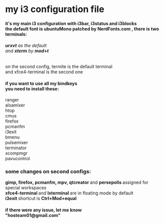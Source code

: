 
<h1>
 my i3 configuration file
</h1>
<h4>
 it's my main i3 configuration with i3bar, i3status and i3blocks</br>
 the default font is ubuntuMono patched by NerdFonts.com , there is two terminals: </br>
</h4>
<h6>
 <b>urxvt</b> as the default</br>
 and <b>xterm</b> by <b>mod+t</b> </br>
</h6> 
<p>
 on the second config, termite is the default terminal </br> and xfce4-terminal is the second one
</p>
<h4>
 if you want to use all my bindkeys </br>
you need to install these:
</h4>
<p> ranger </br>
 alsamixer </br>
 htop </br>
 cmus </br>
 firefox </br>
 pcmanfm </br>
 i3exit </br>
 bmenu </br>
 pulsemixer </br>
 terminator </br>
 xcompmgr </br>
 pavucontrol </br>
</p>
<h3>
 some changes on second configs:  
</h3>
<p>
 <b> gimp, firefox, pcmanfm, mpv, qtcreator </b> and <b> persepolis </b> assigned for special workspaces </br> 
 <b> xfce4-terminal </b> and <b> lxterminal </b> are in floating mode by default </br>
 <b> i3exit </b> shortcut is <b> Ctrl+Mod+equal </b> </br>
 
 
 
</p>
<h4>
 if there were any issue, let me know </br>    "hosteam01@gmail.com" 
</h4>
